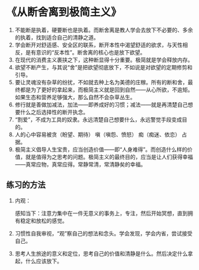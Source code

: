 # 《从断舍离到极简主义》

1. 不能断是执着，硬要断也是执着。而断舍离是教人学会去放下不必要的、多余的执着，找到适合自己的清静之道。
2. 学会断开对舒适感、安全区的联系，断开本性中渴望舒适的欲求，与天性相反，是有意识的“反本性”。断舍离的核心也是放下欲望。
3. 在现代的消费主义裹挟之下，这种断显得十分重要。极简就是学会释放内存。
4. 欲望不断产生，与其说“舍”是把欲望彻底放下，不如说是对欲望的定期修剪和引导。
5. 要让灵魂没有杂草的纷扰，不如就去种上名为美德的庄稼。所有的断和舍，最终都是为了更好的拿起来，而极简主义就是回到自然——从心所欲，不逾矩。如果生态和营养足够强大，那么自然不会杂草丛生。
6. 修行就是善做加减法，加法——即养成好的习惯；减法——就是再清楚自己想要什么之后选择性的断开执念。
7. “割爱”，不成为工具的奴隶。永远清楚自己想要什么，永远警觉手段变成目的。
8. 人的心中容易被贪（盼望、期待） 嗔（嗔怨、愤怒） 痴（痴迷、依恋） 占据。
9. 极简主义倡导人生宝贵，应当创造价值——即“人身难得”。而创造什么样的价值，就是值得为之思考的问题。极简主义的最终目的，应当是让人们获得幸福——真常应物，真常应得。常静常清，常清静矣的幸福。



## 练习的方法

1. 内观：

   感知当下：注意力集中在一件无意义的事务上，专注，然后开始冥想，直到拥有稳定和放松的感觉。

2. 习惯性自我审视，“观”察自己的想法和念头。学会发现，学会内省，尝试接受自己。
3. 思考人生旅途的意义和定位，思考自己的价值和清静是什么。然后决定什么拿起，什么应该放下。